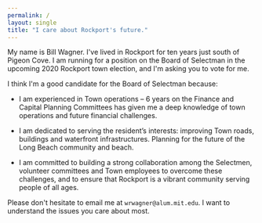```yaml
---
permalink: /
layout: single
title: "I care about Rockport's future."
---
```


My name is Bill Wagner.
I've lived in Rockport for ten years just south of Pigeon Cove.
I am running for a position on the Board of Selectman in the upcoming 2020 Rockport town election,
and I'm asking you to vote for me.

I think I'm a good candidate for the Board of Selectman because:

* I am experienced in Town operations – 6 years on the Finance and 
  Capital Planning Committees has given me a deep knowledge of town operations and future financial challenges.

* I am dedicated to serving the resident’s interests: 
  improving Town roads, buildings and waterfront infrastructures. 
  Planning for the future of the Long Beach community and beach.

* I am committed to building a strong collaboration among the Selectmen, 
  volunteer committees and Town employees to overcome these challenges, 
  and to ensure that Rockport is a vibrant community serving people of all ages.

Please don't hesitate to email me at `wrwagner@alum.mit.edu`.
I want to understand the issues you care about most.
